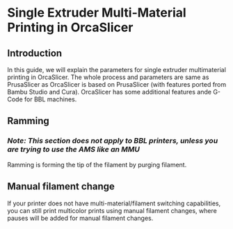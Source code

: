 # Single Extruder Multi-Material Printing in OrcaSlicer

## Introduction
In this guide, we will explain the parameters for single extruder multimaterial printing in OrcaSlicer. The whole process and parameters are same as PrusaSlicer as OrcaSlicer is based on PrusaSlicer (with features ported from Bambu Studio and Cura). OrcaSlicer has some additional features ande G-Code for BBL machines. 

## Ramming
### *Note: This section does not apply to BBL printers, unless you are trying to use the AMS like an MMU*
Ramming is forming the tip of the filament by purging filament. 

## Manual filament change
If your printer does not have multi-material/filament switching capabilities, you can still print multicolor prints using manual filament changes, where pauses will be added for manual filament changes. 
